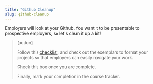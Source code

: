 ```yaml
---
title: "Github Cleanup"
slug: github-cleanup
---
```


Employers will look at your Github. You want it to be presentable to prospective employers, so let's clean it up a bit!

> [action]
>
> Follow this [checklist](https://docs.google.com/document/d/1FD52I6tKofC1zpZyLWmX1BCQw5WDPkmzimvDSK_E_nM/edit#heading=h.lc17h1vme4a3), and check out the exemplars to format your projects so that employers can easily navigate your work.
>
> Check this box once you are complete.
>
> Finally, mark your completion in the course tracker.
